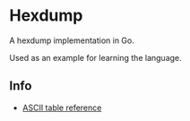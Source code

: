 # Hexdump

A hexdump implementation in Go.

Used as an example for learning the language.

## Info
- [ASCII table reference](https://www.ascii-code.com/)
